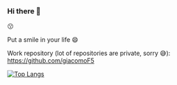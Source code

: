 ### Hi there 👋

:kissing:

Put a smile in your life :smile:

Work repository (lot of repositories are private, sorry 😅): https://github.com/giacomoF5

[![Top Langs](https://github-readme-stats.vercel.app/api/top-langs/?username=pilpod&show_icons=true&theme=dark)](https://github.com/pilpod/github-readme-stats)

<!-- [![Top Langs](https://github-readme-stats.vercel.app/api/?username=pilpod&show_icons=true&theme=dark)](https://github.com/pilpod/github-readme-stats) -->


<!--
**pilpod/pilpod** is a ✨ _special_ ✨ repository because its `README.md` (this file) appears on your GitHub profile.

Here are some ideas to get you started:

- 🔭 I’m currently working on ...
- 🌱 I’m currently learning ...
- 👯 I’m looking to collaborate on ...
- 🤔 I’m looking for help with ...
- 💬 Ask me about ...
- 📫 How to reach me: ...
- 😄 Pronouns: ...
- ⚡ Fun fact: ...
-->
